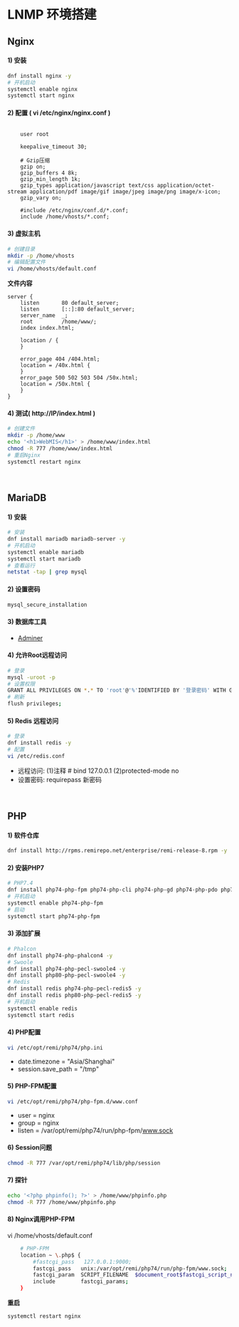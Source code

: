 # LNMP 环境搭建

## Nginx
#### 1) 安装
```bash
dnf install nginx -y
# 开机启动
systemctl enable nginx
systemctl start nginx
```
#### 2) 配置 ( vi /etc/nginx/nginx.conf )
```nginx

    user root

    keepalive_timeout 30;

    # Gzip压缩
    gzip on;
    gzip_buffers 4 8k;
    gzip_min_length 1k;
    gzip_types application/javascript text/css application/octet-stream application/pdf image/gif image/jpeg image/png image/x-icon;
    gzip_vary on;

    #include /etc/nginx/conf.d/*.conf;
    include /home/vhosts/*.conf;
```

#### 3) 虚拟主机
```bash
# 创建目录
mkdir -p /home/vhosts
# 编辑配置文件
vi /home/vhosts/default.conf
```
**文件内容**
```nginx
server {
    listen       80 default_server;
    listen       [::]:80 default_server;
    server_name  _;
    root         /home/www/;
    index index.html;

    location / {
    }

    error_page 404 /404.html;
    location = /40x.html {
    }
    error_page 500 502 503 504 /50x.html;
    location = /50x.html {
    }
}
```

#### 4) 测试( http://IP/index.html )
```bash
# 创建文件
mkdir -p /home/www
echo '<h1>WebMIS</h1>' > /home/www/index.html
chmod -R 777 /home/www/index.html
# 重启Nginx
systemctl restart nginx
```
<br/>

## MariaDB
#### 1) 安装
```bash
# 安装
dnf install mariadb mariadb-server -y
# 开机启动
systemctl enable mariadb
systemctl start mariadb
# 查看运行
netstat -tap | grep mysql
```

#### 2) 设置密码
```bash
mysql_secure_installation
```
#### 3) 数据库工具
- [Adminer](https://github.com/vrana/adminer/releases/)

#### 4) 允许Root远程访问
```bash
# 登录
mysql -uroot -p
# 设置权限
GRANT ALL PRIVILEGES ON *.* TO 'root'@'%'IDENTIFIED BY '登录密码' WITH GRANT OPTION;
# 刷新
flush privileges;
```

#### 5) Redis 远程访问
```bash
# 登录
dnf install redis -y
# 配置
vi /etc/redis.conf
```
- 远程访问: (1)注释 # bind 127.0.0.1  (2)protected-mode no
- 设置密码: requirepass 新密码

<br/>

## PHP
#### 1) 软件仓库
```bash
dnf install http://rpms.remirepo.net/enterprise/remi-release-8.rpm -y
```

#### 2) 安装PHP7
```bash
# PHP7.4
dnf install php74-php-fpm php74-php-cli php74-php-gd php74-php-pdo php74-php-mbstring -y
# 开机启动
systemctl enable php74-php-fpm
# 启动
systemctl start php74-php-fpm
```

#### 3) 添加扩展
```bash
# Phalcon
dnf install php74-php-phalcon4 -y
# Swoole
dnf install php74-php-pecl-swoole4 -y
dnf install php80-php-pecl-swoole4 -y
# Redis
dnf install redis php74-php-pecl-redis5 -y
dnf install redis php80-php-pecl-redis5 -y
# 开机启动
systemctl enable redis
systemctl start redis
```

#### 4) PHP配置
```bash
vi /etc/opt/remi/php74/php.ini
```
- date.timezone = "Asia/Shanghai"
- session.save_path = "/tmp"

#### 5) PHP-FPM配置
```bash
vi /etc/opt/remi/php74/php-fpm.d/www.conf
```
- user = nginx
- group = nginx
- listen = /var/opt/remi/php74/run/php-fpm/www.sock

#### 6) Session问题
```bash
chmod -R 777 /var/opt/remi/php74/lib/php/session
```

#### 7) 探针
```bash
echo '<?php phpinfo(); ?>' > /home/www/phpinfo.php
chmod -R 777 /home/www/phpinfo.php
```

#### 8) Nginx调用PHP-FPM
vi /home/vhosts/default.conf
```bash
    # PHP-FPM
    location ~ \.php$ {
        #fastcgi_pass   127.0.0.1:9000;
        fastcgi_pass   unix:/var/opt/remi/php74/run/php-fpm/www.sock;
        fastcgi_param  SCRIPT_FILENAME  $document_root$fastcgi_script_name;
        include        fastcgi_params;
    }
```
**重启**
```bash
systemctl restart nginx
```

<br/><br/>
